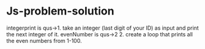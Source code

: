# Js-problem-solution
 integerprint is qus->1. take an integer (last digit of your ID) as input and print the next integer of it.
 evenNumber is qus->2 2. create a loop that prints all the even numbers from 1-100.